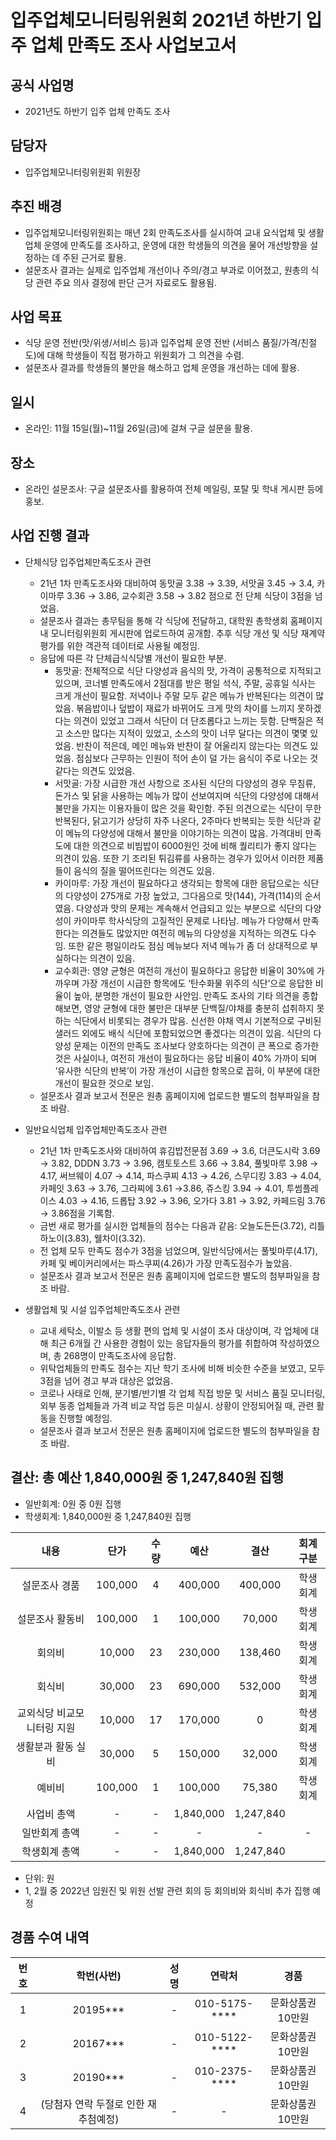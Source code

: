 입주업체모니터링위원회 2021년 하반기 입주 업체 만족도 조사 사업보고서
===

## 공식 사업명
- 2021년도 하반기 입주 업체 만족도 조사 

## 담당자
- 입주업체모니터링위원회 위원장

## 추진 배경
- 입주업체모니터링위원회는 매년 2회 만족도조사를 실시하여 교내 요식업체 및 생활업체 운영에 만족도를 조사하고, 운영에 대한 학생들의 의견을 물어 개선방향을 설정하는 데 주된 근거로 활용.
- 설문조사 결과는 실제로 입주업체 개선이나 주의/경고 부과로 이어졌고, 원총의 식당 관련 주요 의사 결정에 판단 근거 자료로도 활용됨.

## 사업 목표
- 식당 운영 전반(맛/위생/서비스 등)과 입주업체 운영 전반 (서비스 품질/가격/친절도)에 대해 학생들이 직접 평가하고 위원회가 그 의견을 수렴.
- 설문조사 결과를 학생들의 불만을 해소하고 업체 운영을 개선하는 데에 활용.

## 일시
- 온라인: 11월 15일(월)~11월 26일(금)에 걸쳐 구글 설문을 활용.

## 장소
- 온라인 설문조사: 구글 설문조사를 활용하여 전체 메일링, 포탈 및 학내 게시판 등에 홍보.

## 사업 진행 결과
- 단체식당 입주업체만족도조사 관련
  - 21년 1차 만족도조사와 대비하여 동맛골 3.38 → 3.39, 서맛골 3.45 → 3.4, 카이마루 3.36 → 3.86, 교수회관 3.58 → 3.82 점으로 전 단체 식당이 3점을 넘었음.
  - 설문조사 결과는 총무팀을 통해 각 식당에 전달하고, 대학원 총학생회 홈페이지 내 모니터링위원회 게시판에 업로드하여 공개함. 추후 식당 개선 및 식당 재계약 평가를 위한 객관적 데이터로 사용될 예정임.
  - 응답에 따른 각 단체급식식당별 개선이 필요한 부분.
    - 동맛골: 전체적으로 식단 다양성과 음식의 맛, 가격이 공통적으로 지적되고 있으며, 코너별 만족도에서 2점대를 받은 평일 석식, 주말, 공휴일 식사는 크게 개선이 필요함. 저녁이나 주말 모두 같은 메뉴가 반복된다는 의견이 많았음. 볶음밥이나 덮밥이 재료가 바뀌어도 크게 맛의 차이를 느끼지 못하겠다는 의견이 있었고 그래서 식단이 더 단조롭다고 느끼는 듯함. 단백질은 적고 소스만 많다는 지적이 있었고, 소스의 맛이 너무 달다는 의견이 몇몇 있었음. 반찬이 적은데, 메인 메뉴와 반찬이 잘 어울리지 않는다는 의견도 있었음. 점심보다 근무하는 인원이 적어 손이 덜 가는 음식이 주로 나오는 것 같다는 의견도 있었음.
    - 서맛골: 가장 시급한 개선 사항으로 조사된 식단의 다양성의 경우 무침류, 돈가스 및 닭을 사용하는 메뉴가 많이 선보여지며 식단의 다양성에 대해서 불만을 가지는 이용자들이 많은 것을 확인함. 주된 의견으로는 식단이 무한 반복된다, 닭고기가 상당히 자주 나온다, 2주마다 반복되는 듯한 식단과 같이 메뉴의 다양성에 대해서 불만을 이야기하는 의견이 많음. 가격대비 만족도에 대한 의견으로 비빔밥이 6000원인 것에 비해 퀄리티가 좋지 않다는 의견이 있음. 또한 기 조리된 튀김류를 사용하는 경우가 있어서 이러한 제품들이 음식의 질을 떨어뜨린다는 의견도 있음.
    - 카이마루: 가장 개선이 필요하다고 생각되는 항목에 대한 응답으로는 식단의 다양성이 275개로 가장 높았고, 그다음으로 맛(144), 가격(114)의 순서였음. 다양성과 맛의 문제는 계속해서 언급되고 있는 부분으로 식단의 다양성이 카이마루 학사식당의 고질적인 문제로 나타남. 메뉴가 다양해서 만족한다는 의견들도 많았지만 여전히 메뉴의 다양성을 지적하는 의견도 다수임. 또한 같은 평일이라도 점심 메뉴보다 저녁 메뉴가 좀 더 상대적으로 부실하다는 의견이 있음.
    - 교수회관: 영양 균형은 여전히 개선이 필요하다고 응답한 비율이 30%에 가까우며 가장 개선이 시급한 항목에도 ‘탄수화물 위주의 식단’으로 응답한 비율이 높아, 분명한 개선이 필요한 사안임. 만족도 조사의 기타 의견을 종합해보면, 영양 균형에 대한 불만은 대부분 단백질/야채를 충분히 섭취하지 못하는 식단에서 비롯되는 경우가 많음. 신선한 야채 역시 기본적으로 구비된 샐러드 외에도 배식 식단에 포함되었으면 좋겠다는 의견이 있음. 식단의 다양성 문제는 이전의 만족도 조사보다 양호하다는 의견이 큰 폭으로 증가한 것은 사실이나, 여전히 개선이 필요하다는 응답 비율이 40% 가까이 되며 ‘유사한 식단의 반복’이 가장 개선이 시급한 항목으로 꼽혀, 이 부분에 대한 개선이 필요한 것으로 보임. 
  - 설문조사 결과 보고서 전문은 원총 홈페이지에 업로드한 별도의 첨부파일을 참조 바람.

- 일반요식업체 입주업체만족도조사 관련
  - 21년 1차 만족도조사와 대비하여 휴김밥전문점 3.69 → 3.6, 더큰도시락 3.69 → 3.82, DDDN 3.73 → 3.96, 캠토토스트 3.66 → 3.84, 풀빛마루 3.98 → 4.17, 써브웨이 4.07 → 4.14, 파스쿠찌 4.13 → 4.26, 스무디킹 3.83 → 4.04, 카페잇 3.63 → 3.76, 그라찌에 3.61 →3.86, 쥬스킹 3.94 → 4.01, 투썸플레이스 4.03 → 4.16, 드롭탑 3.92 → 3.96, 오가다 3.81 → 3.92, 카페드림 3.76 → 3.86점을 기록함.
  - 금번 새로 평가를 실시한 업체들의 점수는 다음과 같음: 오늘도든든(3.72), 리틀하노이(3.83), 웰차이(3.32).
  - 전 업체 모두 만족도 점수가 3점을 넘었으며, 일반식당에서는 풀빛마루(4.17), 카페 및 베이커리에서는 파스쿠찌(4.26)가 가장 만족도점수가 높았음.
  - 설문조사 결과 보고서 전문은 원총 홈페이지에 업로드한 별도의 첨부파일을 참조 바람.

- 생활업체 및 시설 입주업체만족도조사 관련
  - 교내 세탁소, 이발소 등 생활 편의 업체 및 시설이 조사 대상이며, 각 업체에 대해 최근 6개월 간 사용한 경험이 있는 응답자들의 평가를 취합하여 작성하였으며, 총 268명이 만족도조사에 응답함.
  - 위탁업체들의 만족도 점수는 지난 학기 조사에 비해 비슷한 수준을 보였고, 모두 3점을 넘어 경고 부과 대상은 없었음.
  - 코로나 사태로 인해, 분기별/반기별 각 업체 직접 방문 및 서비스 품질 모니터링, 외부 동종 업체들과 가격 비교 작업 등은 미실시. 상황이 안정되어질 때, 관련 활동을 진행할 예정임.  
  - 설문조사 결과 보고서 전문은 원총 홈페이지에 업로드한 별도의 첨부파일을 참조 바람.

## 결산: 총 예산 1,840,000원 중 1,247,840원 집행   
   - 일반회계:  0원 중 0원 집행 
   - 학생회계:  1,840,000원 중 1,247,840원 집행

| 내용             | 단가      | 수량 | 예산        | 결산        | 회계구분 |
|:----------------:|:---------:|:----:|:-----------:|:-----------:|:------:|
| 설문조사 경품        | 100,000 | 4  | 400,000   | 400,000   | 학생회계 |
| 설문조사 활동비       | 100,000 | 1  | 100,000   | 70,000    | 학생회계 |
| 회의비            | 10,000  | 23 | 230,000   | 138,460   | 학생회계 |
| 회식비            | 30,000  | 23 | 690,000   | 532,000   | 학생회계 |
| 교외식당 비교모니터링 지원 | 10,000  | 17 | 170,000   | 0         | 학생회계 |
| 생활분과 활동 실비     | 30,000  | 5  | 150,000   | 32,000    | 학생회계 |
| 예비비            | 100,000 | 1  | 100,000   | 75,380    | 학생회계 |
| 사업비 총액         | -       | -  | 1,840,000 | 1,247,840 |      |
| 일반회계 총액        | -       | -  | -         | -         | -    |
| 학생회계 총액        | -       | -  | 1,840,000 | 1,247,840 |      |

- 단위: 원
- 1, 2월 중 2022년 임원진 및 위원 선발 관련 회의 등 회의비와 회식비 추가 집행 예정

## 경품 수여 내역

| 번호 | 학번(사번)                | 성명   | 연락처           | 경품         |
|:----:|:-----------------------:|:------:|:---------------:|:------------:|
| 1  | 20195***              | - | 010-5175-**** | 문화상품권 10만원 |
| 2  | 20167***              | - | 010-5122-**** | 문화상품권 10만원 |
| 3  | 20190***              | -  | 010-2375-**** | 문화상품권 10만원 |
| 4  | (당첨자 연락 두절로 인한 재추첨예정) | -    | -             | 문화상품권 10만원 |
